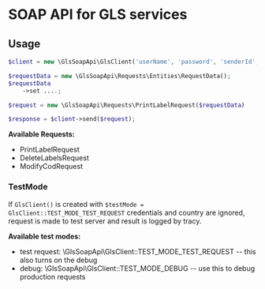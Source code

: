 # SOAP API for GLS services

## Usage

```php
$client = new \GlsSoapApi\GlsClient('userName', 'password', 'senderId', 'countryCode', 'testMode');

$requestData = new \GlsSoapApi\Requests\Entities\RequestData();
$requestData
    ->set ....;

$request = new \GlsSoapApi\Requests\PrintLabelRequest($requestData)

$response = $client->send($request);
```

**Available Requests:**

* PrintLabelRequest
* DeleteLabelsRequest
* ModifyCodRequest

### TestMode

If `GlsClient()` is created with `$testMode = GlsClient::TEST_MODE_TEST_REQUEST` credentials and country are ignored, request is made to test server and result is logged by tracy.

**Available test modes:**

* test request: \GlsSoapApi\GlsClient::TEST_MODE_TEST_REQUEST -- this also turns on the debug
* debug:  \GlsSoapApi\GlsClient::TEST_MODE_DEBUG -- use this to debug production requests


